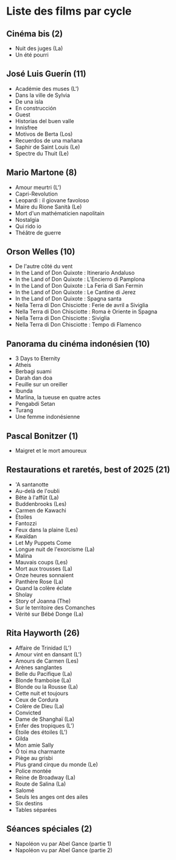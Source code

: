 # Liste des films par cycle

## Cinéma bis (2)

  * Nuit des juges (La)  
  * Un été pourri

## José Luis Guerín (11)

  * Académie des muses (L')  
  * Dans la ville de Sylvia  
  * De una isla  
  * En construcción  
  * Guest  
  * Historias del buen valle  
  * Innisfree  
  * Motivos de Berta (Los)  
  * Recuerdos de una mañana  
  * Saphir de Saint Louis (Le)  
  * Spectre du Thuit (Le)

## Mario Martone (8)

  * Amour meurtri (L')  
  * Capri-Revolution  
  * Leopardi : il giovane favoloso  
  * Maire du Rione Sanità (Le)  
  * Mort d'un mathématicien napolitain  
  * Nostalgia  
  * Qui rido io  
  * Théâtre de guerre

## Orson Welles (10)

  * De l'autre côté du vent  
  * In the Land of Don Quixote : Itinerario Andaluso  
  * In the Land of Don Quixote : L'Encierro di Pamplona  
  * In the Land of Don Quixote : La Feria di San Fermin  
  * In the Land of Don Quixote : Le Cantine di Jerez  
  * In the Land of Don Quixote : Spagna santa  
  * Nella Terra di Don Chisciotte : Ferie de avril a Siviglia  
  * Nella Terra di Don Chisciotte : Roma è Oriente in Spagna  
  * Nella Terra di Don Chisciotte : Siviglia  
  * Nella Terra di Don Chisciotte : Tempo di Flamenco

## Panorama du cinéma indonésien (10)

  * 3 Days to Eternity  
  * Atheis  
  * Berbagi suami  
  * Darah dan doa  
  * Feuille sur un oreiller  
  * Ibunda  
  * Marlina, la tueuse en quatre actes  
  * Pengabdi Setan  
  * Turang  
  * Une femme indonésienne

## Pascal Bonitzer (1)

  * Maigret et le mort amoureux

## Restaurations et raretés, best of 2025 (21)

  * 'A santanotte  
  * Au-delà de l'oubli  
  * Bête à l'affût (La)  
  * Buddenbrooks (Les)  
  * Carmen de Kawachi  
  * Étoiles  
  * Fantozzi  
  * Feux dans la plaine (Les)  
  * Kwaïdan  
  * Let My Puppets Come  
  * Longue nuit de l'exorcisme (La)  
  * Malina  
  * Mauvais coups (Les)  
  * Mort aux trousses (La)  
  * Onze heures sonnaient  
  * Panthère Rose (La)  
  * Quand la colère éclate  
  * Sholay  
  * Story of Joanna (The)  
  * Sur le territoire des Comanches  
  * Vérité sur Bébé Donge (La)

## Rita Hayworth (26)

  * Affaire de Trinidad (L')  
  * Amour vint en dansant (L')  
  * Amours de Carmen (Les)  
  * Arènes sanglantes  
  * Belle du Pacifique (La)  
  * Blonde framboise (La)  
  * Blonde ou la Rousse (La)  
  * Cette nuit et toujours  
  * Ceux de Cordura  
  * Colère de Dieu (La)  
  * Convicted  
  * Dame de Shanghaï (La)  
  * Enfer des tropiques (L')  
  * Étoile des étoiles (L')  
  * Gilda  
  * Mon amie Sally  
  * Ô toi ma charmante  
  * Piège au grisbi  
  * Plus grand cirque du monde (Le)  
  * Police montée  
  * Reine de Broadway (La)  
  * Route de Salina (La)  
  * Salomé  
  * Seuls les anges ont des ailes  
  * Six destins  
  * Tables séparées

## Séances spéciales (2)

  * Napoléon vu par Abel Gance (partie 1)  
  * Napoléon vu par Abel Gance (partie 2)  
